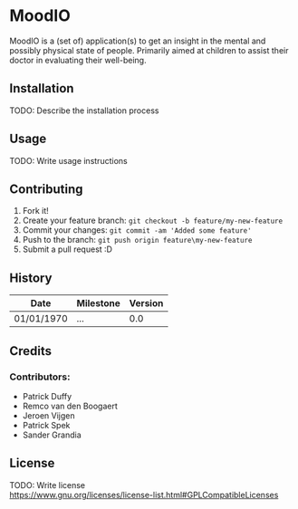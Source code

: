# MoodIO
MoodIO is a (set of) application(s) to get an insight in the mental and
possibly physical state of people. Primarily aimed at children to assist their
doctor in evaluating their well-being.  

## Installation
TODO: Describe the installation process  

## Usage
TODO: Write usage instructions  

## Contributing
1. Fork it!  
2. Create your feature branch: `git checkout -b feature/my-new-feature`  
3. Commit your changes: `git commit -am 'Added some feature'`  
4. Push to the branch: `git push origin feature\my-new-feature`  
5. Submit a pull request :D  

## History  
Date | Milestone | Version
--- | --- | ---
01/01/1970 | ... | 0.0

## Credits  
### Contributors:
- Patrick Duffy  
- Remco van den Boogaert
- Jeroen Vijgen
- Patrick Spek
- Sander Grandia

## License  
TODO: Write license  
https://www.gnu.org/licenses/license-list.html#GPLCompatibleLicenses
